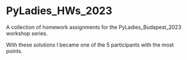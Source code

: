 # PyLadies_HWs_2023
A collection of homework assignments for the PyLadies_Budapest_2023 workshop series.

With these solutions I became one of the 5 participants with the most points.
